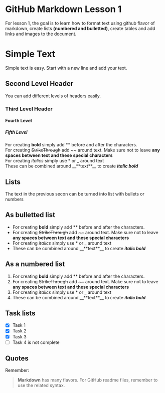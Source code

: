 # GitHub Markdown Lesson 1
For lesson 1, the goal is to learn how to format text using github flavor of markdown,
create lists **(numbered and bulletted)**, create tables and add links and images to the
document.
# Simple Text
Simple text is easy. Start with a new line and add your text.
## Second Level Header
You can add different levels of headers easily.
### Third Level Header
#### Fourth Level
##### Fifth Level
For creating **bold** simply add ** before and after the characters.<br/>
For creating ~~StrikeThrough~~ add ~~ around text. Make sure not to leave **any spaces between text and these special characters**<br/>
For creating *italics* simply use * or _ around text<br/>
These can be combined around \_\_\*\*text\*\*\_\_ to create _**italic bold**_<br/>
## Lists
The text in the previous secon can be turned into list with bullets or numbers
## As bulletted list
- For creating **bold** simply add ** before and after the characters.
- For creating ~~StrikeThrough~~ add ~~ around text. Make sure not to leave **any spaces between text and these special characters**
- For creating *italics* simply use * or _ around text
- These can be combined around \_\_\*\*text\*\*\_\_ to create _**italic bold**_
## As a numbered list
1. For creating **bold** simply add ** before and after the characters.
2. For creating ~~StrikeThrough~~ add ~~ around text. Make sure not to leave **any spaces between text and these special characters**
3. For creating *italics* simply use * or _ around text
4. These can be combined around \_\_\*\*text\*\*\_\_ to create _**italic bold**_
## Task lists
- [X] Task 1
-[X] Task 2
-[X] Task 3
-[ ] Task 4 is not complete
## Quotes
Remember:<br/>
> **Markdown** has many flavors. For GitHub readme files, remember to use the related
syntax.


